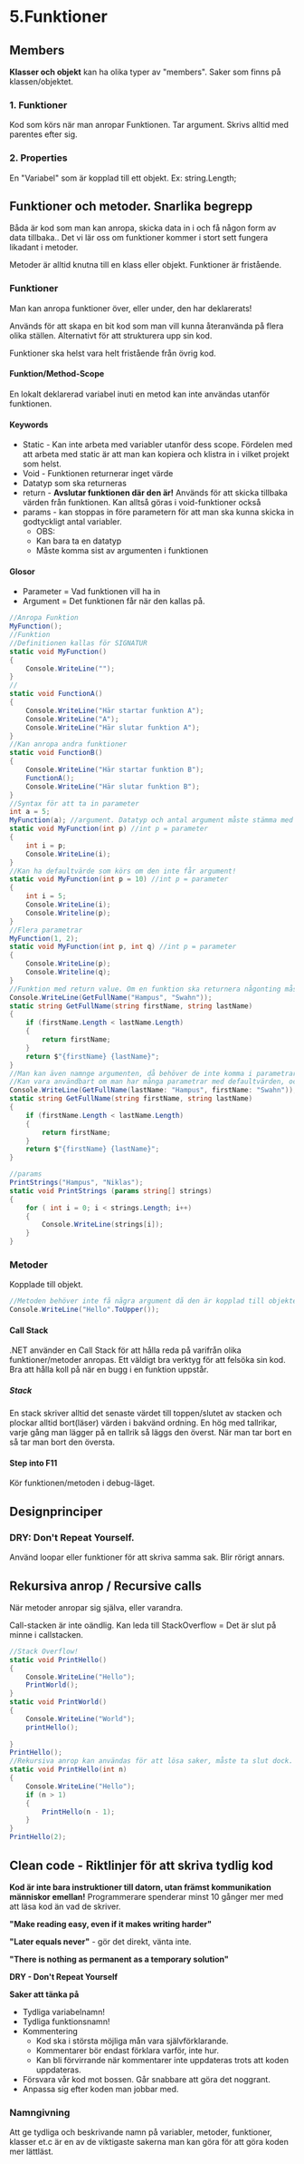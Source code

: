# 5.Funktioner

## Members
**Klasser och objekt** kan ha olika typer av "members". Saker som finns på klassen/objektet.
### 1. Funktioner
Kod som körs när man anropar Funktionen. Tar argument. Skrivs alltid med parentes efter sig.

### 2. Properties
En "Variabel" som är kopplad till ett objekt. Ex: string.Length;

## Funktioner och metoder. Snarlika begrepp

Båda är kod som man kan anropa, skicka data in i och få någon form av data tillbaka..
Det vi lär oss om funktioner kommer i stort sett fungera likadant i metoder.

Metoder är alltid knutna till en klass eller objekt.
Funktioner är fristående.
### Funktioner

Man kan anropa funktioner över, eller under, den har deklarerats!

Används för att skapa en bit kod som man vill kunna återanvända på flera olika ställen. Alternativt för att strukturera upp sin kod.

Funktioner ska helst vara helt fristående från övrig kod.

#### Funktion/Method-Scope
En lokalt deklarerad variabel inuti en metod kan inte användas utanför funktionen.

#### Keywords
+ Static - Kan inte arbeta med variabler utanför dess scope. Fördelen med att arbeta med static är att man kan kopiera och klistra in i vilket projekt som helst.
+ Void - Funktionen returnerar inget värde
+ Datatyp som ska returneras
+ return - **Avslutar funktionen där den är!** Används för att skicka tillbaka värden från funktionen. Kan alltså göras i void-funktioner också
+ params - kan stoppas in före parametern för att man ska kunna skicka in godtyckligt antal variabler.
	+ OBS:
	+ Kan bara ta en datatyp
	+ Måste komma sist av argumenten i funktionen

#### Glosor
+ Parameter = Vad funktionen vill ha in
+ Argument = Det funktionen får när den kallas på.

```c#
//Anropa Funktion
MyFunction();
//Funktion
//Definitionen kallas för SIGNATUR
static void MyFunction()
{
	Console.WriteLine("");
}
//
static void FunctionA()
{
	Console.WriteLine("Här startar funktion A");
	Console.WriteLine("A");
	Console.WriteLine("Här slutar funktion A");
}
//Kan anropa andra funktioner
static void FunctionB()
{
	Console.WriteLine("Här startar funktion B");
	FunctionA();
	Console.WriteLine("Här slutar funktion B");
}
//Syntax för att ta in parameter
int a = 5;
MyFunction(a); //argument. Datatyp och antal argument måste stämma med parameter som efterfrågas
static void MyFunction(int p) //int p = parameter
{
	int i = p;
	Console.WriteLine(i);
}
//Kan ha defaultvärde som körs om den inte får argument!
static void MyFunction(int p = 10) //int p = parameter
{
	int i = 5;
	Console.WriteLine(i);
	Console.Writeline(p);
}
//Flera parametrar
MyFunction(1, 2);
static void MyFunction(int p, int q) //int p = parameter
{
	Console.WriteLine(p);
	Console.Writeline(q);
}
//Funktion med return value. Om en funktion ska returnera någonting måste den göra det.
Console.WriteLine(GetFullName("Hampus", "Swahn"));
static string GetFullName(string firstName, string lastName)
{
	if (firstName.Length < lastName.Length)
	{
		return firstName;
	}
	return $"{firstName} {lastName}";
}
//Man kan även namnge argumenten, då behöver de inte komma i parametrarnas ordning.
//Kan vara användbart om man har många parametrar med defaultvärden, och inte ska skicka in så många.
Console.WriteLine(GetFullName(lastName: "Hampus", firstName: "Swahn"));
static string GetFullName(string firstName, string lastName)
{
	if (firstName.Length < lastName.Length)
	{
		return firstName;
	}
	return $"{firstName} {lastName}";
}

//params
PrintStrings("Hampus", "Niklas");
static void PrintStrings (params string[] strings)
{
	for ( int i = 0; i < strings.Length; i++)
	{
		Console.WriteLine(strings[i]);
	}
}
```

### Metoder

Kopplade till objekt.
```c#
//Metoden behöver inte få några argument då den är kopplad till objektet.
Console.WriteLine("Hello".ToUpper());
```

#### Call Stack
.NET använder en Call Stack för att hålla reda på varifrån olika funktioner/metoder anropas.
Ett väldigt bra verktyg för att felsöka sin kod. Bra att hålla koll på när en bugg i en funktion uppstår.
##### Stack
En stack skriver alltid det senaste värdet till toppen/slutet av stacken och plockar alltid bort(läser) värden i bakvänd ordning. En hög med tallrikar, varje gång man lägger på en tallrik så läggs den överst. När man tar bort en så tar man bort den översta.

#### Step into F11
Kör funktionen/metoden i debug-läget.

## Designprinciper
### DRY: Don't Repeat Yourself.
Använd loopar eller funktioner för att skriva samma sak. Blir rörigt annars.

## Rekursiva anrop / Recursive calls

När metoder anropar sig själva, eller varandra.

Call-stacken är inte oändlig. Kan leda till StackOverflow = Det är slut på minne i callstacken.

```c#
//Stack Overflow!
static void PrintHello()
{
	Console.WriteLine("Hello");
	PrintWorld();
}
static void PrintWorld()
{
	Console.WriteLine("World");
	printHello();
	
}
PrintHello();
//Rekursiva anrop kan användas för att lösa saker, måste ta slut dock.
static void PrintHello(int n)
{
	Console.WriteLine("Hello");
	if (n > 1)
	{
		PrintHello(n - 1);
	}
}
PrintHello(2);
```
## Clean code - Riktlinjer för att skriva tydlig kod

**Kod är inte bara instruktioner till datorn, utan främst kommunikation människor emellan!**
Programmerare spenderar minst 10 gånger mer med att läsa kod än vad de skriver.

**"Make reading easy, even if it makes writing harder"**

**"Later equals never"** - gör det direkt, vänta inte.

**"There is nothing as permanent as a temporary solution"**

**DRY - Don't Repeat Yourself**

**Saker att tänka på**
+ Tydliga variabelnamn!
+ Tydliga funktionsnamn!
+ Kommentering 
	+ Kod ska i största möjliga mån vara självförklarande.
	+ Kommentarer bör endast förklara varför, inte hur.
	+ Kan bli förvirrande när kommentarer inte uppdateras trots att koden uppdateras.
+ Försvara vår kod mot bossen. Går snabbare att göra det noggrant.
+ Anpassa sig efter koden man jobbar med.

### Namngivning

Att ge tydliga och beskrivande namn på variabler, metoder, funktioner, klasser et.c är en av de viktigaste sakerna man kan göra för att göra koden mer lättläst.




